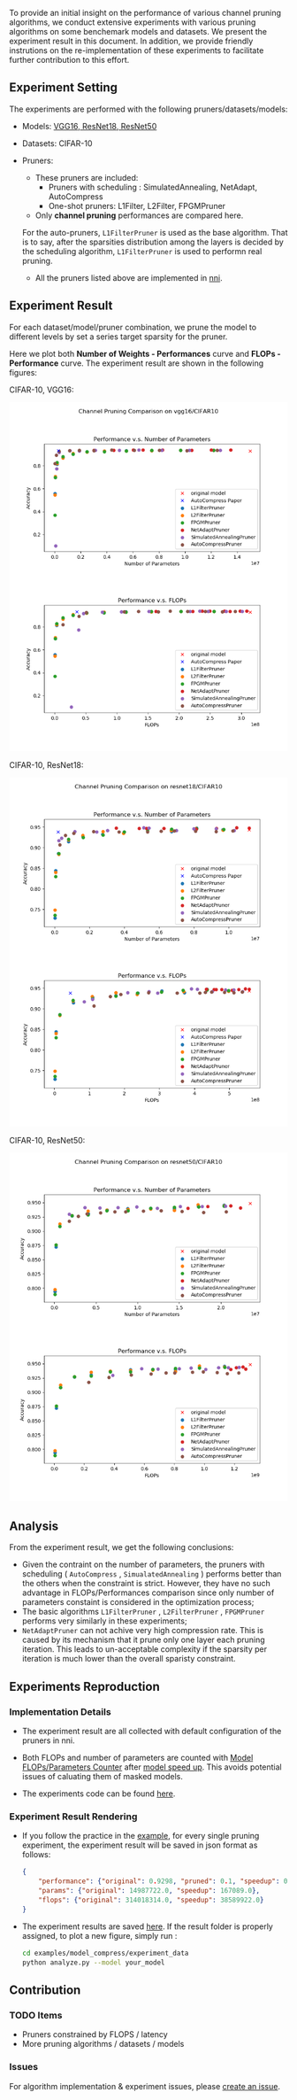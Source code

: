 To provide an initial insight on the performance of various channel pruning algorithms, 
we conduct extensive experiments with various pruning algorithms on some benchemark models and datasets.
We present the experiment result in this document.
In addition, we provide friendly instrutions on the re-implementation of these experiments to facilitate further contribution to this effort.

## Experiment Setting

The experiments are performed with the following pruners/datasets/models:

* Models: [VGG16, ResNet18, ResNet50](https://github.com/microsoft/nni/tree/master/examples/model_compress/models/cifar10)

* Datasets: CIFAR-10

* Pruners: 
    - These pruners are included:
        - Pruners with scheduling : SimulatedAnnealing, NetAdapt, AutoCompress
        - One-shot pruners: L1Filter, L2Filter, FPGMPruner
    - Only **channel pruning** performances are compared here. 

    For the auto-pruners, `L1FilterPruner` is used as the base algorithm. That is to say, after the sparsities distribution among the layers is decided by the scheduling algorithm, `L1FilterPruner` is used to performn real pruning.

    - All the pruners listed above are implemented in [nni](https://github.com/microsoft/nni/tree/master/docs/en_US/Compressor/Overview.md).

## Experiment Result

For each dataset/model/pruner combination, we prune the model to different levels by set a series target sparsity for the pruner. 

Here we plot both **Number of Weights - Performances** curve and **FLOPs - Performance** curve. The experiment result are shown in the following figures:

CIFAR-10, VGG16:

![](../../../examples/model_compress/experiment_result/img/performance_comparison_vgg16.png)

CIFAR-10, ResNet18:

![](../../../examples/model_compress/experiment_result/img/performance_comparison_resnet18.png)

CIFAR-10, ResNet50:

![](../../../examples/model_compress/experiment_result/img/performance_comparison_resnet50.png)

## Analysis

From the experiment result, we get the following conclusions:

* Given the contraint on the number of parameters, the pruners with scheduling ( `AutoCompress` , `SimualatedAnnealing` ) performs better than the others when the constraint is strict. However, they have no such advantage in FLOPs/Performances comparison since only number of parameters constaint is considered in the optimization process; 
* The basic algorithms `L1FilterPruner` , `L2FilterPruner` , `FPGMPruner` performs very similarly in these experiments; 
* `NetAdaptPruner` can not achive very high compression rate. This is caused by its mechanism that it prune only one layer each pruning iteration. This leads to un-acceptable complexity if the sparsity per iteration is much lower than the overall sparisty constraint.

## Experiments Reproduction

### Implementation Details

* The experiment result are all collected with default configuration of the pruners in nni.

* Both FLOPs and number of parameters are counted with [Model FLOPs/Parameters Counter](https://github.com/microsoft/nni/blob/master/docs/en_US/Compressor/CompressionUtils.md#model-flopsparameters-counter) after [model speed up](https://github.com/microsoft/nni/blob/master/docs/en_US/Compressor/ModelSpeedup.md). This avoids potential issues of caluating them of masked models.

* The experiments code can be found [here]( https://github.com/microsoft/nni/tree/master/examples/model_compress/auto_pruners_torch.py).

### Experiment Result Rendering

* If you follow the practice in the [example]( https://github.com/microsoft/nni/tree/master/examples/model_compress/auto_pruners_torch.py), for every single pruning experiment, the experiment result will be saved in json format as follows:
    ``` json
    {
        "performance": {"original": 0.9298, "pruned": 0.1, "speedup": 0.1, "finetuned": 0.7746}, 
        "params": {"original": 14987722.0, "speedup": 167089.0}, 
        "flops": {"original": 314018314.0, "speedup": 38589922.0}
    }
    ```

* The experiment results are saved [here](https://github.com/microsoft/nni/tree/master/examples/model_compress/experiment_data). If the result folder is properly assigned,  to plot a new figure, simply run :
    ``` bash
    cd examples/model_compress/experiment_data
    python analyze.py --model your_model
    ```

## Contribution

### TODO Items

* Pruners constrained by FLOPS / latency
* More pruning algorithms / datasets / models

### Issues
For algorithm implementation & experiment issues, please [create an issue](https://github.com/microsoft/nni/issues/new/).
